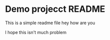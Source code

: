 # Demo projecct  README

This is a simple readme file hey how are you

I hope this isn't much problem




